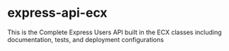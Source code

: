 # express-api-ecx
This is the Complete Express Users API built in the ECX classes including documentation, tests, and deployment configurations
